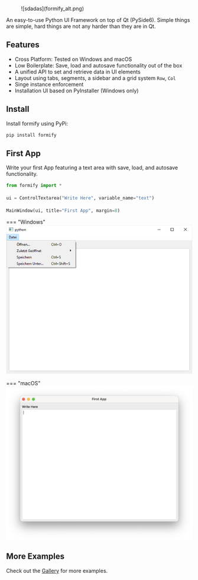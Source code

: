 <figure markdown>![sdadas](formify_alt.png)</figure>

An easy-to-use Python UI Framework on top of Qt (PySide6). Simple things are simple, hard things are not any harder than they are in Qt.

## Features

- Cross Platform: Tested on Windows and macOS
- Low Boilerplate: Save, load and autosave functionality out of the box
- A unified API to set and retrieve data in UI elements
- Layout using tabs, segments, a sidebar and a grid system `Row`, `Col` 
- Singe instance enforcement
- Installation UI based on PyInstaller (Windows only)


## Install

Install formify using PyPi:
```bash
pip install formify
```

## First App

Write your first App featuring a text area with save, load, and autosave functionality.
```python
from formify import *

ui = ControlTextarea("Write Here", variable_name="text")

MainWindow(ui, title="First App", margin=8)
```

=== "Windows"
    ![first app](first-app.png)

=== "macOS"
    ![first app](first-app-mac.png)

## More Examples

Check out the [Gallery](gallery/people) for more examples.